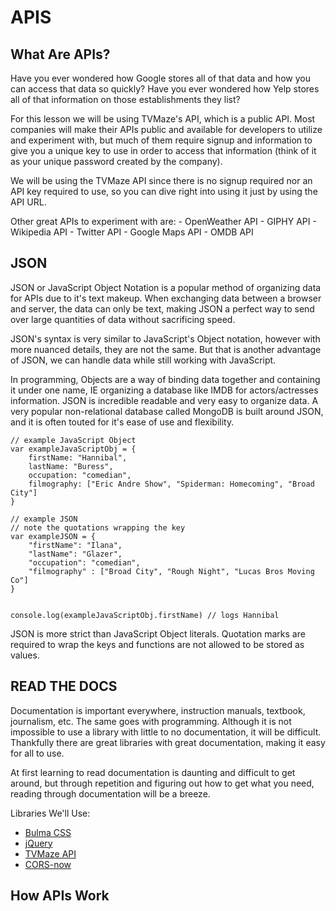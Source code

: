 # APIS

## What Are APIs?

Have you ever wondered how Google stores all of that data and how you can access that data so quickly? Have you ever wondered how Yelp stores all of that information on those establishments they list?

For this lesson we will be using TVMaze's API, which is a public API. Most companies will make their APIs public and available for developers to utilize and experiment with, but much of them require signup and information to give you a unique key to use in order to access that information (think of it as your unique password created by the company).

We will be using the TVMaze API since there is no signup required nor an API key required to use, so you can dive right into using it just by using the API URL. 

Other great APIs to experiment with are:
    - OpenWeather API
    - GIPHY API
    - Wikipedia API
    - Twitter API
    - Google Maps API
    - OMDB API

## JSON

JSON or JavaScript Object Notation is a popular method of organizing data for APIs due to it's text makeup. When exchanging data between a browser and server, the data can only be text, making JSON a perfect way to send over large quantities of data without sacrificing speed. 

JSON's syntax is very similar to JavaScript's Object notation, however with more nuanced details, they are not the same. But that is another advantage of JSON, we can handle data while still working with JavaScript.

In programming, Objects are a way of binding data together and containing it under one name, IE organizing a database like IMDB for actors/actresses information. JSON is incredible readable and very easy to organize data. A very popular non-relational database called MongoDB is built around JSON, and it is often touted for it's ease of use and flexibility. 

```
// example JavaScript Object
var exampleJavaScriptObj = {
    firstName: "Hannibal",
    lastName: "Buress",
    occupation: "comedian",
    filmography: ["Eric Andre Show", "Spiderman: Homecoming", "Broad City"]
}

// example JSON
// note the quotations wrapping the key
var exampleJSON = {
    "firstName": "Ilana",
    "lastName": "Glazer",
    "occupation": "comedian",
    "filmography" : ["Broad City", "Rough Night", "Lucas Bros Moving Co"]
}


console.log(exampleJavaScriptObj.firstName) // logs Hannibal
```

JSON is more strict than JavaScript Object literals. Quotation marks are required to wrap the keys and functions are not allowed to be stored as values.


## READ THE DOCS
Documentation is important everywhere, instruction manuals, textbook, journalism, etc. The same goes with programming. Although it is not impossible to use a library with little to no documentation, it will be difficult. Thankfully there are great libraries with great documentation, making it easy for all to use. 

At first learning to read documentation is daunting and difficult to get around, but through repetition and figuring out how to get what you need, reading through documentation will be a breeze.

Libraries We'll Use:
- [Bulma CSS](http://bulma.io/documentation)
- [jQuery](https://api.jquery.com)
- [TVMaze API](http://www.tvmaze.com/api)
- [CORS-now](https://cors.now.sh/)


## How APIs Work